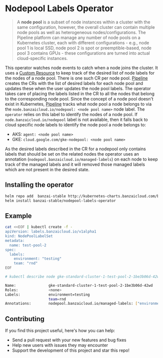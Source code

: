 # Nodepool Labels Operator

 >A **node pool** is a subset of node instances within a cluster with the same configuration, however, the overall cluster can contain multiple node pools as well as heterogeneous nodes/configurations. The Pipeline platform can manage any number of node pools on a Kubernetes cluster, each with different configurations - e.g., node pool 1 is local SSD, node pool 2 is spot or preemptible-based, node pool 3 contains GPUs - these configurations are turned into actual cloud-specific instances.

This operator watches node events to catch when a node joins the cluster. It uses a [Custom Resource](https://kubernetes.io/docs/concepts/extend-kubernetes/api-extension/custom-resources/) to keep track of the desired list of node labels for the nodes of a node pool. There is one such CR per node pool.
[Pipeline](https://beta.banzaicloud.io/) creates the CRs with the list of desired labels for each node pool and updates these when the user updates the node pool labels. The operator takes care of placing the labels listed in the CR to all the nodes that belong to the corresponding node pool. Since the concept of a node pool doesn't exist in Kubernetes, [Pipeline](https://beta.banzaicloud.io/) tracks what node pool a node belongs to via the `node.banzaicloud.io/nodepool: <node pool name>` node label. The `operator` relies on this label to identify the nodes of a node pool. If `node.banzaicloud.io/nodepool` label is not available, then it falls back to cloud specific node labels to identify the node pool a node belongs to:

* AKS: `agent: <node pool name>`
* GKE: `cloud.google.com/gke-nodepool: <node pool name>`

As the desired labels described in the CR for a nodepool only contains labels that should be set on the related nodes the operator uses an annotation (`nodepool.banzaicloud.io/managed-labels`) on each node to keep track of the managed labels and it will removed those managed labels which are not present in the desired state.

## Installing the operator

```bash
helm repo add  banzai-stable http://kubernetes-charts.banzaicloud.com/branch/master
helm install banzai-stable/nodepool-labels-operator
```

## Example

```bash
cat <<EOF | kubectl create -f -
apiVersion: labels.banzaicloud.io/v1alpha1
kind: NodePoolLabelSet
metadata:
  name: test-pool-2
spec:
  labels:
    environment: "testing"
    team: "rnd"
EOF
```

```bash
# kubectl describe node gke-standard-cluster-1-test-pool-2-1be3b06d-42wd

Name:               gke-standard-cluster-1-test-pool-2-1be3b06d-42wd
Roles:              <none>
Labels:             environment=testing
                    team=rnd
Annotations:        nodepool.banzaicloud.io/managed-labels: ["environment","team"]
```

## Contributing

If you find this project useful, here's how you can help:

* Send a pull request with your new features and bug fixes
* Help new users with issues they may encounter
* Support the development of this project and star this repo!
